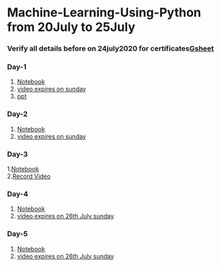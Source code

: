 # Machine-Learning-Using-Python from 20July to 25July

### Verify all details before on 24july2020 for certificates[Gsheet](https://docs.google.com/spreadsheets/d/19ok6ebcATcuHKRG7Jgm3l_2x-d1XBjATWE7tBdnmCDs/edit?usp=sharing) 

### Day-1
1. [Notebook](https://github.com/AP-State-Skill-Development-Corporation/Machine-Learning-Using-Python-AB1/blob/master/Day-1/01_Day1.ipynb)
2. [video expires on sunday](https://transcripts.gotomeeting.com/#/s/a34e9550f369d7065a077411b318500105b8268fed0c93112f1f706d0d010517)
3. [ppt](https://github.com/AP-State-Skill-Development-Corporation/Machine-Learning-Using-Python-AB1/blob/master/Day-1/Machine%20Learning%20with%20Python.pdf)


### Day-2
1. [Notebook](https://github.com/AP-State-Skill-Development-Corporation/Machine-Learning-Using-Python-AB1/blob/master/Day-2/02_Day2.ipynb)
2. [video expires on sunday](https://transcripts.gotomeeting.com/#/s/00d1af32ef2ed619f78dc3baf183e01073e5824ca8e1ebd755ea2ea7f0508453)

### Day-3
1.[Notebook](https://github.com/AP-State-Skill-Development-Corporation/Machine-Learning-Using-Python-MB1/blob/master/Day-3/22-07-2020MorningBatch.ipynb)<br>
2.[Record Video](https://transcripts.gotomeeting.com/#/s/524cb53b5533fdd26e1e76d7d1940b981a6016a0fddc330e9ae7ad3840ff4ed3)

### Day-4
1. [Notebook](https://github.com/AP-State-Skill-Development-Corporation/Machine-Learning-Using-Python-MB1/blob/master/Day-4/Day4-ML.ipynb)
2. [video expires on 26th July sunday]()

### Day-5
1. [Notebook](https://github.com/AP-State-Skill-Development-Corporation/Machine-Learning-Using-Python-MB1/blob/master/Day5/24-07-2020.ipynb)
2. [video expires on 26th July sunday](https://transcripts.gotomeeting.com/#/s/339ac6b19c19e8d7f94219f415c019c3bd76e4fe00a031a98227293a10bdaf40)
